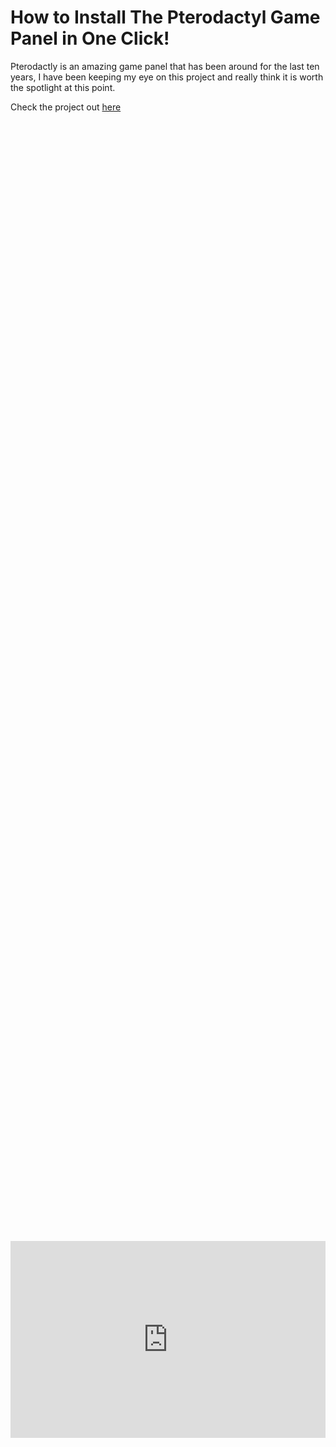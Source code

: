 # How to Install The Pterodactyl Game Panel in One Click!

Pterodactly is an amazing game panel that has been around for the last ten years, I have been keeping my eye on this project and really think it is worth the spotlight at this point. 

Check the project out [here](https://pterodactyl.io/)


<div style="display: flex; justify-content: center; align-items: center; height: 100%;">
    <iframe width="560" height="315" src="https://www.youtube.com/embed/T8Eu_5xi-Wo?si=AOsPIXB7tlJ0HBYW" frameborder="0" allow="accelerometer; autoplay; clipboard-write; encrypted-media; gyroscope; picture-in-picture" allowfullscreen></iframe>
</div>

## What you need to get started

1. Create a VM or have Ubuntu Server installed on a machine ready to go.

2. Head over to the Pterodactyl-Installer script [here](https://github.com/pterodactyl-installer/pterodactyl-installer)

## How to Install Petrodactyl

Create a VM with whatever specs you can afford, it should be at least the minimum shown below. Reminder: All your game servers will have to share whatever resources you allocate. 

<a href="/images/EP25_Pterodactylinstall/Still 2025-03-06 133057_1.4.1.png" class="image-expand">
    <img src="/images/EP25_Pterodactylinstall/Still 2025-03-06 133057_1.4.1.png" alt="Description of your image">
</a>

SSH into your VM with the following command:

```
ssh <username>@<ip_address>
```

<a href="/images/EP25_Pterodactylinstall/Still 2025-03-06 133057_1.5.1.png" class="image-expand">
    <img src="/images/EP25_Pterodactylinstall/Still 2025-03-06 133057_1.5.1.png" alt="Description of your image">
</a>

Then, put yourself in root mode with

```
sudo su
```

<a href="/images/EP25_Pterodactylinstall/Still 2025-03-06 133057_1.5.2.png" class="image-expand">
    <img src="/images/EP25_Pterodactylinstall/Still 2025-03-06 133057_1.5.2.png" alt="Description of your image">
</a>

Then paste the install scrip which can be found [here](https://github.com/pterodactyl-installer/pterodactyl-installer) 

```
bash <(curl -s https://pterodactyl-installer.se)
```

<a href="/images/EP25_Pterodactylinstall/Still 2025-03-06 133057_1.5.3.png" class="image-expand">
    <img src="/images/EP25_Pterodactylinstall/Still 2025-03-06 133057_1.5.3.png" alt="Description of your image">
</a>

You will then see a list of options; select #2 so we can install the game panel and wings. 

<a href="/images/EP25_Pterodactylinstall/Still 2025-03-06 133057_1.5.4.png" class="image-expand">
    <img src="/images/EP25_Pterodactylinstall/Still 2025-03-06 133057_1.5.4.png" alt="Description of your image">
</a>

You will then be prompted with the “Database name” field; anything in ( ) will mean that is the default answer. We will leave the defaults for the database name and username and then make our own password. 

<a href="/images/EP25_Pterodactylinstall/Still 2025-03-06 133057_1.5.6.png" class="image-expand">
    <img src="/images/EP25_Pterodactylinstall/Still 2025-03-06 133057_1.5.6.png" alt="Description of your image">
</a>

Next, you will click the link shown in the CLI using <kbd> ctrl + left click </kbd> and find your timezone, then paste your timezone into the CLI. It can also be found [here](https://www.php.net/manual/en/timezones.php)

<a href="/images/EP25_Pterodactylinstall/timezones_1.5.1.png" class="image-expand">
    <img src="/images/EP25_Pterodactylinstall/timezones_1.5.1.png" alt="Description of your image">
</a>

Next, you need to add a valid email address; this is used to create your account, receive emails, and find users within the panel. They will ask for that twice. 

<a href="/images/EP25_Pterodactylinstall/Still 2025-03-06 133057_1.5.7.png" class="image-expand">
    <img src="/images/EP25_Pterodactylinstall/Still 2025-03-06 133057_1.5.7.png" alt="Description of your image">
</a>

Next, you will create an admin account. Fill out all the relevant information. 

<a href="/images/EP25_Pterodactylinstall/Still 2025-03-06 133057_1.5.8.png" class="image-expand">
    <img src="/images/EP25_Pterodactylinstall/Still 2025-03-06 133057_1.5.8.png" alt="Description of your image">
</a>

Next, we need to set the FQDN (if this server will be seen over a public IP); if not, you will use the IP address of your machine / VM for the domain name, which will allow you to access it in your browser. 

<a href="/images/EP25_Pterodactylinstall/Still 2025-03-06 133057_1.5.9.png" class="image-expand">
    <img src="/images/EP25_Pterodactylinstall/Still 2025-03-06 133057_1.5.9.png" alt="Description of your image">
</a>

Next, click enter for “no” on (Do you want to automatically configure a UFW (FireWall)). If this were public facing, you would want to select “Y” for yes. 

<a href="/images/EP25_Pterodactylinstall/no ufw_1.5.1.png" class="image-expand">
    <img src="/images/EP25_Pterodactylinstall/no ufw_1.5.1.png" alt="Description of your image">
</a>

Next, confirm that your settings look correct, and then type “Y” for yes to continue with the installation. Wait a couple of minutes for everything to finish. After that, you will see a question asking to send anonymous data; that is up to you, but we typed no and then clicked enter to finish the installation.  

<a href="/images/EP25_Pterodactylinstall/check settings_1.5.2.png" class="image-expand">
    <img src="/images/EP25_Pterodactylinstall/check settings_1.5.2.png" alt="Description of your image">
</a>

Next, you should be prompted to perform the Wings installation on the following screen. Go ahead and type your FQDN or IP address into your browser and log in with the admin credentials you created earlier.  

<a href="/images/EP25_Pterodactylinstall/Still 2025-03-06 133057_1.7.1.png" class="image-expand">
    <img src="/images/EP25_Pterodactylinstall/Still 2025-03-06 133057_1.7.1.png" alt="Description of your image">
</a>

Next, return to your command prompt and type “Y” to continue the wings installation. You will be prompted with a few questions asking: 

1. Do you want to  auto-configuring the UFW. If this machine is public-facing, you will want to say yes; if the server is not public-facing, you can say no. 

2. We will also type no to auto-setup the database for hosts. 

3. You will also say no to setting up Let’s Encrypt unless this is public-facing.  

4. type “Y” for yes to continue with the installation.

<a href="/images/EP25_Pterodactylinstall/Still 2025-03-06 133057_1.10.2.png" class="image-expand">
    <img src="/images/EP25_Pterodactylinstall/Still 2025-03-06 133057_1.10.2.png" alt="Description of your image">
</a>

Next, you will see a link in the CLI to their documentation on how to finish setting up Wings. Click that. 

<a href="/images/EP25_Pterodactylinstall/Still 2025-03-06 133057_1.11.1.png" class="image-expand">
    <img src="/images/EP25_Pterodactylinstall/Still 2025-03-06 133057_1.11.1.png" alt="Description of your image">
</a>

Next, we will create a node in the panel by selecting the gear icon on the top right, then select locations (create a new location and name it whatever you want). Finally, go back to the nodes tab and click Create New at the top right. Read through this step carefully, but it is self-explanatory. 

<a href="/images/EP25_Pterodactylinstall/Still 2025-03-06 133057_1.18.1.png" class="image-expand">
    <img src="/images/EP25_Pterodactylinstall/Still 2025-03-06 133057_1.18.1.png" alt="Description of your image">
</a>

Next, after your node is created, we need to assign IP addresses and port numbers to it. You can add a maximum of 1000 port number ranges at a time. For example, ports 1000-2000 would be a range. 

<a href="/images/EP25_Pterodactylinstall/Still 2025-03-06 133057_1.23.1.png" class="image-expand">
    <img src="/images/EP25_Pterodactylinstall/Still 2025-03-06 133057_1.23.1.png" alt="Description of your image">
</a>

Next, under the nodes tap, if you click your node and then the configurations tab, you will be presented with the config file we need to add to our server in the CLI. That will be done by doing. 

```
nano /etc/pterodactyl/config.yml
```

Then, paste it into the empty file. 

<a href="/images/EP25_Pterodactylinstall/Still 2025-03-06 133057_1.27.1.png" class="image-expand">
    <img src="/images/EP25_Pterodactylinstall/Still 2025-03-06 133057_1.27.1.png" alt="Description of your image">
</a>

To exit the file, you will type <kbd> ctrl + X </kbd>, then type <kbd>y</kbd> to save and <kbd>enter</kbd> to exit.

*Here is what it looks like in the folder*

<a href="/images/EP25_Pterodactylinstall/Still 2025-03-06 133057_1.29.1.png" class="image-expand">
    <img src="/images/EP25_Pterodactylinstall/Still 2025-03-06 133057_1.29.1.png" alt="Description of your image">
</a>


Next you will need to start wings with the following command and ensure you do not get any errors. 

```
sudo wings --debug
```

<a href="/images/EP25_Pterodactylinstall/Still 2025-03-06 133057_1.31.1.png" class="image-expand">
    <img src="/images/EP25_Pterodactylinstall/Still 2025-03-06 133057_1.31.1.png" alt="Description of your image">
</a>

Next, we can set wings to run in the background by typing the following command.

```
sudo systemctl enable --now wings
```

<a href="/images/EP25_Pterodactylinstall/Still 2025-03-06 133057_1.35.1.png" class="image-expand">
    <img src="/images/EP25_Pterodactylinstall/Still 2025-03-06 133057_1.35.1.png" alt="Description of your image">
</a>

## Create your first server.

Go to your servers tab in the game panel, select Create New at the top right, and follow the instructions, which are again self-explanatory. Specifically, “Nest Configuration” is where you will set the type of game you are trying to create. Side note: Also, pay close attention to the “Startup Configuration” because that is where you will set important things like the amount of RAM your server can use. 

<a href="/images/EP25_Pterodactylinstall/Still 2025-03-06 133057_1.36.1.png" class="image-expand">
    <img src="/images/EP25_Pterodactylinstall/Still 2025-03-06 133057_1.36.1.png" alt="Description of your image">
</a>

Next, wait for your game server to install. After a few minutes, you can try reloading your browser, and the installing banner should be gone. 

<a href="/images/EP25_Pterodactylinstall/Still 2025-03-06 133057_1.38.1.png" class="image-expand">
    <img src="/images/EP25_Pterodactylinstall/Still 2025-03-06 133057_1.38.1.png" alt="Description of your image">
</a>

Next, click the “Pterodactyl” word at the top right of the panel; you will then see your game server on the main page. Click it and then click Start at the top right. Wait for your server to start and you are good to go!

<a href="/images/EP25_Pterodactylinstall/Still 2025-03-06 133057_1.39.2.png" class="image-expand">
    <img src="/images/EP25_Pterodactylinstall/Still 2025-03-06 133057_1.39.2.png" alt="Description of your image">
</a>

You are finally done, go ahead and try logging on to your game server! 

<a href="/images/EP25_Pterodactylinstall/Still 2025-03-06 133057_1.42.1.png" class="image-expand">
    <img src="/images/EP25_Pterodactylinstall/Still 2025-03-06 133057_1.42.1.png" alt="Description of your image">
</a>

We are in!

<a href="/images/EP25_Pterodactylinstall/Still 2025-03-06 133057_1.42.2.png" class="image-expand">
    <img src="/images/EP25_Pterodactylinstall/Still 2025-03-06 133057_1.42.2.png" alt="Description of your image">
</a>

## Follow Us on Social Media

[YouTube](https://www.youtube.com/@learntohomelab)

[Discord](https://discord.gg/6MsHSJWZpH)

[Reddit](https://www.reddit.com/r/learntohomelab/)

[Rumble](https://rumble.com/c/c-7585051)

